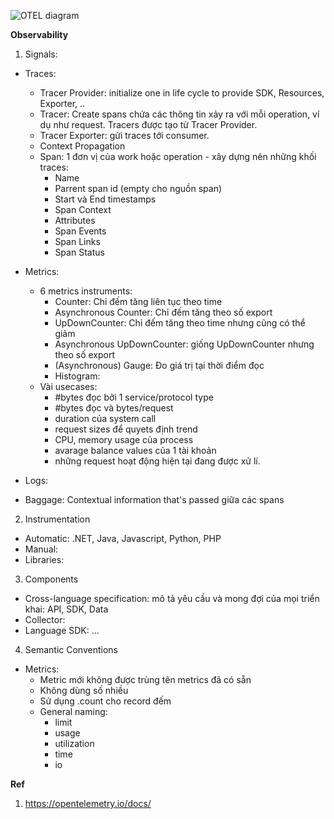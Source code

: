 ![OTEL diagram](/vt_virtualization_knowledge/2023_06_15/resources/otel-diagram.svg)

**Observability**
1. Signals:
- Traces:
    - Tracer Provider: initialize one in life cycle to provide SDK, Resources, Exporter, ..
    - Tracer: Create spans chứa các thông tin xảy ra với mỗi operation, ví dụ như request. Tracers được tạo từ Tracer Provider.
    - Tracer Exporter: gửi traces tới consumer.
    - Context Propagation
    - Span: 1 đơn vị của work hoặc operation - xây dựng nên những khối traces:
        - Name
        - Parrent span id (empty cho nguồn span)
        - Start và End timestamps
        - Span Context
        - Attributes
        - Span Events
        - Span Links
        - Span Status

- Metrics:
    - 6 metrics instruments:
        - Counter: Chỉ đếm tăng liên tục theo time
        - Asynchronous Counter: Chỉ đếm tăng theo số export
        - UpDownCounter: Chỉ đếm tăng theo time nhưng cũng có thể giảm
        - Asynchronous UpDownCounter: giống UpDownCounter nhưng theo số export
        - (Asynchronous) Gauge: Đo giá trị tại thời điểm đọc
        - Histogram: 
    - Vài usecases:
        - #bytes đọc bởi 1 service/protocol type
        - #bytes đọc và bytes/request
        - duration của system call
        - request sizes để quyets định trend
        - CPU, memory usage của process
        - avarage balance values của 1 tài khoản
        - những request hoạt động  hiện tại đang được xử lí.

- Logs:
- Baggage: Contextual information that's passed giữa các spans

2. Instrumentation
- Automatic: .NET, Java, Javascript, Python, PHP
- Manual: 
- Libraries:

3. Components
- Cross-language specification: mô tả yêu cầu và mong đợi của mọi triển khai: API, SDK, Data
- Collector: 
- Language SDK:
...

4. Semantic Conventions
- Metrics: 
    - Metric mới không được trùng tên metrics đã có sẵn
    - Không dùng số nhiều
    - Sử dụng .count cho record đếm
    - General naming:
        - limit
        - usage
        - utilization
        - time
        - io

**Ref**
1. https://opentelemetry.io/docs/